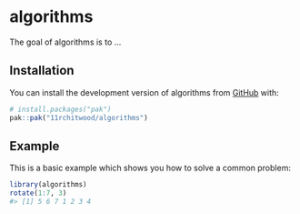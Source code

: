 
<!-- README.md is generated from README.Rmd. Please edit that file -->

# algorithms

<!-- badges: start -->
<!-- badges: end -->

The goal of algorithms is to …

## Installation

You can install the development version of algorithms from
[GitHub](https://github.com/) with:

``` r
# install.packages("pak")
pak::pak("11rchitwood/algorithms")
```

## Example

This is a basic example which shows you how to solve a common problem:

``` r
library(algorithms)
rotate(1:7, 3)
#> [1] 5 6 7 1 2 3 4
```
